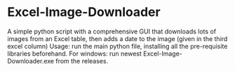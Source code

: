# Excel-Image-Downloader
A simple python script with a comprehensive GUI that downloads lots of images from an Excel table, then adds a date to the image (given in the third excel column)
Usage: run the main python file, installing all the pre-requisite libraries beforehand.
For windows: run newest Excel-Image-Downloader.exe from the releases.
